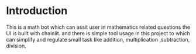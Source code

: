 # Introduction
This is a math bot which can assit user in mathematics related questions the UI is built with chainlit. and there is simple tool usage in this project to which can simplify and regulate small task like addition, multiplication ,subtraction, division.




